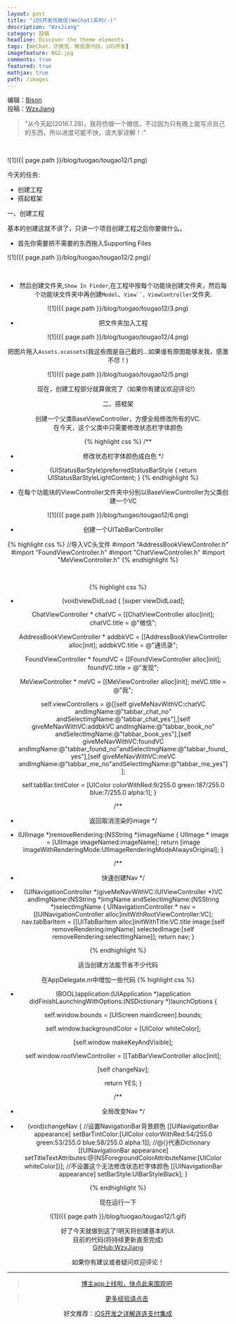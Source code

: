 ```yaml
---
layout: post
title: "iOS开发仿微信(WeChat)系列(-)"
description: "WzxJiang"
category: 投稿
headline: Discover the theme elements
tags: [WeChat，仿微信，微信源代码，iOS开发]
imagefeature: BG2.jpg
comments: true
featured: true
mathjax: true
path: /images
---
```

编辑：[Bison](http://allluckly.cn/)<br>
投稿：[WzxJiang](http://www.jianshu.com/users/389c20d5a244/latest_articles)<br>

>&quot;从今天起(2016.1.28)，我将仿做一个微信，不过因为只有晚上能写点自己的东西，所以进度可能不快，请大家谅解！:&quot;

<br>

![1]({{ page.path }}/blog/tuogao/tougao12/1.png)<br>

今天的任务:<br>
- 创建工程<br>
- 搭起框架<br>

一、创建工程<br>

基本的创建这就不讲了，只讲一个项目创建工程之后你要做什么。<br>

- 首先你需要把不需要的东西拖入Supporting Files<br>

![1]({{ page.path }}/blog/tuogao/tougao12/2.png)/<center><br>


- 然后创建文件夹,`Show In Finder`,在工程中按每个功能块创建文件夹，然后每个功能块文件夹中再创建`Model`、`View``、ViewController`文件夹.<br>

![1]({{ page.path }}/blog/tuogao/tougao12/3.png)<br>


- 把文件夹加入工程<br>

![1]({{ page.path }}/blog/tuogao/tougao12/4.png)<br>

把图片拖入`Assets.xcassets`(我这些图是自己截的...如果谁有原图能够发我，感激不尽！)<br>

![1]({{ page.path }}/blog/tuogao/tougao12/5.png)<br>

现在，创建工程部分就算做完了（如果你有建议欢迎评论!）<br>

二、搭框架<br>

创建一个父类BaseViewController，方便全局修改所有的VC.<br>
在今天，这个父类中只需要修改状态栏字体颜色<br>


{% highlight css %}
/**
*  修改状态栏字体颜色成白色
*/
- (UIStatusBarStyle)preferredStatusBarStyle
{
    return UIStatusBarStyleLightContent;
}
{% endhighlight %}

- 在每个功能块的ViewController文件夹中分别以BaseViewController为父类创建一个VC<br>

![1]({{ page.path }}/blog/tuogao/tougao12/6.png)<br>

- 创建一个UITabBarController<br>

{% highlight css %}
//导入VC头文件
#import "AddressBookViewController.h"
#import "FoundViewController.h"
#import "ChatViewController.h"
#import "MeViewController.h"
{% endhighlight %}

<br>

{% highlight css %}
- (void)viewDidLoad {
    [super viewDidLoad];

    ChatViewController * chatVC = [[ChatViewController alloc]init];
    chatVC.title = @"微信";

    AddressBookViewController * addbkVC = [[AddressBookViewController alloc]init];
    addbkVC.title = @"通讯录";

    FoundViewController * foundVC = [[FoundViewController alloc]init];
    foundVC.title = @"发现";

    MeViewController * meVC = [[MeViewController alloc]init];
    meVC.title = @"我";

    self.viewControllers = @[[self giveMeNavWithVC:chatVC andImgName:@"tabbar_chat_no" andSelectImgName:@"tabbar_chat_yes"],[self giveMeNavWithVC:addbkVC andImgName:@"tabbar_book_no" andSelectImgName:@"tabbar_book_yes"],[self giveMeNavWithVC:foundVC andImgName:@"tabbar_found_no"andSelectImgName:@"tabbar_found_yes"],[self giveMeNavWithVC:meVC andImgName:@"tabbar_me_no"andSelectImgName:@"tabbar_me_yes"]];

    self.tabBar.tintColor = [UIColor colorWithRed:9/255.0 green:187/255.0 blue:7/255.0 alpha:1];
}

/**
*  返回取消渲染的image
*/
- (UIImage *)removeRendering:(NSString *)imageName
{
    UIImage * image = [UIImage imageNamed:imageName];
    return [image imageWithRenderingMode:UIImageRenderingModeAlwaysOriginal];
}

/**
*  快速创建Nav
*/
- (UINavigationController *)giveMeNavWithVC:(UIViewController *)VC andImgName:(NSString *)imgName andSelectImgName:(NSString *)selectImgName
{
    UINavigationController * nav = [[UINavigationController alloc]initWithRootViewController:VC];
    nav.tabBarItem = [[UITabBarItem alloc]initWithTitle:VC.title image:[self removeRendering:imgName] selectedImage:[self removeRendering:selectImgName]];
    return nav;
}

{% endhighlight %}



适当创建方法能节省不少代码

在AppDelegate.m中增加一些代码
{% highlight css %}

- (BOOL)application:(UIApplication *)application didFinishLaunchingWithOptions:(NSDictionary *)launchOptions {

    self.window.bounds = [UIScreen mainScreen].bounds;

    self.window.backgroundColor = [UIColor whiteColor];

    [self.window makeKeyAndVisible];

    self.window.rootViewController = [[TabBarViewController alloc]init];

    [self changeNav];

    return YES;
}

/**
*  全局改变Nav
*/
- (void)changeNav
{
    //设置NavigationBar背景颜色
    [[UINavigationBar appearance] setBarTintColor:[UIColor colorWithRed:54/255.0 green:53/255.0 blue:58/255.0 alpha:1]];
    //@{}代表Dictionary
    [[UINavigationBar appearance] setTitleTextAttributes:@{NSForegroundColorAttributeName:[UIColor whiteColor]}];
    //不设置这个无法修改状态栏字体颜色
    [[UINavigationBar appearance] setBarStyle:UIBarStyleBlack];
}

{% endhighlight %}

现在运行一下<br>

![1]({{ page.path }}/blog/tuogao/tougao12/1.gif)<br>


好了今天就做到这了!明天将创建基本的UI.<br>
目前的代码(将持续更新直至完成)<br>
[GitHub:WzxJiang](https://github.com/Wzxhaha/WWeChat)<br>

如果你有建议或者疑问欢迎评论！<br>


----------------------------------------------------------

> [博主app上线啦，快点此来围观吧](https://itunes.apple.com/us/app/it-blog-zi-xueios-kai-fa-jin/id1067787090?l=zh&ls=1&mt=8)<br>

> [更多经验请点击](http://allluckly.cn/)<br>

好文推荐：[iOS开发之详解连连支付集成](http://allluckly.cn/ios支付/lianlianzhifu/)<br>







